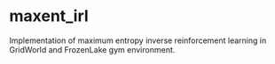 # maxent_irl
Implementation of maximum entropy inverse reinforcement learning in GridWorld and FrozenLake gym environment.

